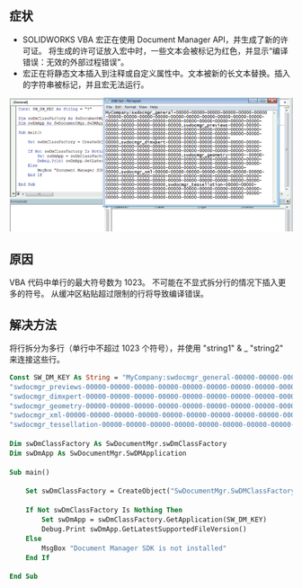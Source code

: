 ## 症状

* SOLIDWORKS VBA 宏正在使用 Document Manager API，并生成了新的许可证。
将生成的许可证放入宏中时，一些文本会被标记为红色，并显示“编译错误：无效的外部过程错误”。
* 宏正在将静态文本插入到注释或自定义属性中。文本被新的长文本替换。插入的字符串被标记，并且宏无法运行。

![将 Document Manager 许可证密钥复制粘贴到宏常量中](doc-mgr-key-too-long.gif)

## 原因

VBA 代码中单行的最大符号数为 1023。
不可能在不显式拆分行的情况下插入更多的符号。
从缓冲区粘贴超过限制的行将导致编译错误。

## 解决方法

将行拆分为多行（单行中不超过 1023 个符号），并使用 "string1" & _ "string2" 来连接这些行。

~~~ vb
Const SW_DM_KEY As String = "MyCompany:swdocmgr_general-00000-00000-00000-00000-00000-00000-00000-00000-00000-00000-00000-00000-00000-00000-00000-00000-00000-00000-00000-00000-00000-00000-00000-00000-00000-00000-00000-00000-00000-00000-00000-00000," & _
"swdocmgr_previews-00000-00000-00000-00000-00000-00000-00000-00000-00000-00000-00000-00000-00000-00000-00000-00000-00000-00000-00000-00000-00000-00000-00000-00000-00000-00000-00000-00000-00000-00000-00000," & _
"swdocmgr_dimxpert-00000-00000-00000-00000-00000-00000-00000-00000-00000-00000-00000-00000-00000-00000-00000-00000-00000-00000-00000-00000-00000-00000-00000-00000-00000-00000-00000-00000-00000-00000-00000," & _
"swdocmgr_geometry-00000-00000-00000-00000-00000-00000-00000-00000-00000-00000-00000-00000-00000-00000-00000-00000-00000-00000-00000-00000-00000-00000-00000-00000-00000-00000-00000-00000-00000-00000-00000," & _
"swdocmgr_xml-00000-00000-00000-00000-00000-00000-00000-00000-00000-00000-00000-00000-00000-00000-00000-00000-00000-00000-00000-00000-00000-00000-00000-00000-00000-00000-00000-00000-00000-00000-00000," & _
"swdocmgr_tessellation-00000-00000-00000-00000-00000-00000-00000-00000-00000-00000-00000-00000-00000-00000-00000-00000-00000-00000-00000-00000-00000-00000-00000-00000-00000-00000-00000-00000-00000-00000"

Dim swDmClassFactory As SwDocumentMgr.swDmClassFactory
Dim swDmApp As SwDocumentMgr.SwDMApplication

Sub main()

    Set swDmClassFactory = CreateObject("SwDocumentMgr.SwDMClassFactory")
    
    If Not swDmClassFactory Is Nothing Then
        Set swDmApp = swDmClassFactory.GetApplication(SW_DM_KEY)
        Debug.Print swDmApp.GetLatestSupportedFileVersion()
    Else
        MsgBox "Document Manager SDK is not installed"
    End If
    
End Sub
~~~